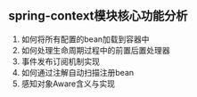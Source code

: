 ## spring-context模块核心功能分析
1. 如何将所有配置的bean加载到容器中
2. 如何处理生命周期过程中的前置后置处理器
3. 事件发布订阅机制实现
4. 如何通过注解自动扫描注册bean 
5. 感知对象Aware含义与实现